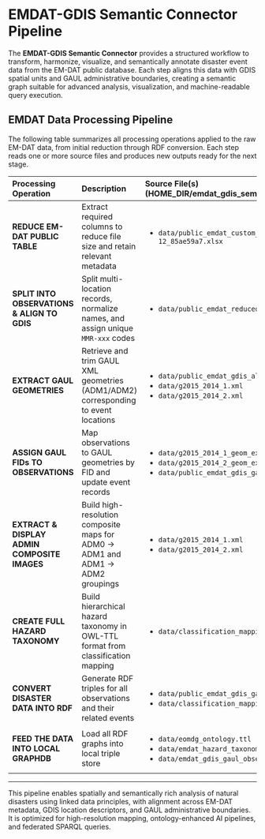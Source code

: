 # EMDAT-GDIS Semantic Connector Pipeline

The **EMDAT-GDIS Semantic Connector** provides a structured workflow to transform, harmonize, visualize, and semantically annotate disaster event data from the EM-DAT public database. Each step aligns this data with GDIS spatial units and GAUL administrative boundaries, creating a semantic graph suitable for advanced analysis, visualization, and machine-readable query execution.

## EMDAT Data Processing Pipeline

The following table summarizes all processing operations applied to the raw EM-DAT data, from initial reduction through RDF conversion. Each step reads one or more source files and produces new outputs ready for the next stage.

| Processing Operation | Description | Source File(s) (HOME_DIR/emdat_gdis_semantic_connector/) | Destination File(s) (HOME_DIR/emdat_gdis_semantic_connector/) | Script Name  (HOME_DIR/emdat_gdis_semantic_connector/) | Remarks |
|:--------------------|:------------|:----------------|:---------------------|:------------------|:--------|
| **REDUCE EM-DAT PUBLIC TABLE** | Extract required columns to reduce file size and retain relevant metadata | <ul><li>`data/public_emdat_custom_request_2024-05-12_85ae59a7.xlsx`</li></ul> | <ul><li>`data/public_emdat_reduced.xlsx`</li></ul> | <ul><li>`reduce_emdat.py`</li></ul> | Retains EM-DAT metadata (hazard, time, location, identifiers, coordinates, admin units) |
| **SPLIT INTO OBSERVATIONS & ALIGN TO GDIS** | Split multi-location records, normalize names, and assign unique `MMR-xxx` codes | <ul><li>`data/public_emdat_reduced.xlsx`</li></ul> | <ul><li>`data/public_emdat_gdis_aligned.xlsx`</li></ul> | <ul><li>`emdat2gdis.py`</li></ul> | Includes fuzzy matching logic and expansion of regional naming structures |
| **EXTRACT GAUL GEOMETRIES** | Retrieve and trim GAUL XML geometries (ADM1/ADM2) corresponding to event locations | <ul><li>`data/public_emdat_gdis_aligned.xlsx`</li><li>`data/g2015_2014_1.xml`</li><li>`data/g2015_2014_2.xml`</li></ul> | <ul><li>`data/g2015_2014_1_geom_extract.xml`</li><li>`data/g2015_2014_2_geom_extract.xml`</li><li>`data/public_emdat_gdis_gaul_aligned.xlsx`</li></ul> | <ul><li>`emdat_gdis2gaul.py`</li></ul> | Selectively extracts only the referenced GAUL features for further analysis |
| **ASSIGN GAUL FIDs TO OBSERVATIONS** | Map observations to GAUL geometries by FID and update event records | <ul><li>`data/g2015_2014_1_geom_extract.xml`</li><li>`data/g2015_2014_2_geom_extract.xml`</li><li>`data/public_emdat_gdis_gaul_aligned.xlsx`</li></ul> | <ul><li>`data/public_emdat_gdis_gaul_fids.xlsx`</li></ul> | <ul><li>`emdat_gdis_gaul_fids.py`</li></ul> | Adds administrative geometry identifiers (FID_1/FID_2) for spatial linkage |
| **EXTRACT & DISPLAY ADMIN COMPOSITE IMAGES** | Build high-resolution composite maps for ADM0 → ADM1 and ADM1 → ADM2 groupings | <ul><li>`data/g2015_2014_1.xml`</li><li>`data/g2015_2014_2.xml`</li></ul> | <ul><li>`data/adm0_composite_maps/*.png`</li><li>`data/adm1_composite_maps/*.png`</li><li>`data/adm2_maps/*.png`</li></ul> | <ul><li>`adm0_composite_map.py`</li><li>`adm1_composite_map.py`</li><li>`adm2_map.py`</li></ul> | Color-coded polygons with adjacency-aware coloring and centroid labels per unit |
| **CREATE FULL HAZARD TAXONOMY** | Build hierarchical hazard taxonomy in OWL-TTL format from classification mapping | <ul><li>`data/classification_mapping.csv`</li></ul> | <ul><li>`data/emdat_hazard_taxonomy.ttl`</li></ul> | <ul><li>`build_emdat_hazard_taxonomy.py`</li></ul> | Includes relationships to sensors and ML-relevant objectives using `isMonitoredBy`, `hasRelatedObjective` |
| **CONVERT DISASTER DATA INTO RDF** | Generate RDF triples for all observations and their related events | <ul><li>`data/public_emdat_gdis_gaul_fids.xlsx`</li><li>`data/classification_mapping.csv`</li></ul> | <ul><li>`data/emdat_gdis_gaul_observations.ttl`</li></ul> | <ul><li>`observations2rdf_triples.py`</li></ul> | Emits complete RDF graphs with GeoSPARQL, OWL-Time, and hazard ontology alignment |
| **FEED THE DATA INTO LOCAL GRAPHDB** | Load all RDF graphs into local triple store | <ul><li>`data/eomdg_ontology.ttl`</li><li>`data/emdat_hazard_taxonomy.ttl`</li><li>`data/emdat_gdis_gaul_observations.ttl`</li></ul> | <ul><li>SPARQL endpoint: `http://localhost:7200/repositories/eo_nh_kg`</li></ul> | <ul><li>`TBD.py`</li></ul> | Recommended load order: ontology → taxonomy → data instance triples |

---

This pipeline enables spatially and semantically rich analysis of natural disasters using linked data principles, with alignment across EM-DAT metadata, GDIS location descriptors, and GAUL administrative boundaries. It is optimized for high-resolution mapping, ontology-enhanced AI pipelines, and federated SPARQL queries.
